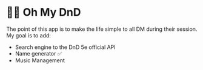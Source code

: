 # 🏰🐲 Oh My DnD

The point of this app is to make the life simple to all DM during their session.
My goal is to add:

- Search engine to the DnD 5e official API
- Name generator ✅
- Music Management
